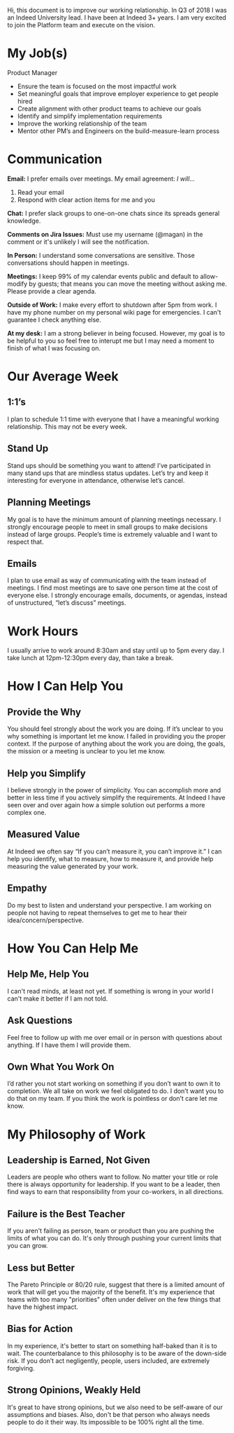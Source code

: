 Hi, this document is to improve our working relationship. In Q3 of 2018 I was an Indeed University lead. I have been at Indeed 3+ years. I am very excited to join the Platform team and execute on the vision.

# My Job(s)
Product Manager
* Ensure the team is focused on the most impactful work
* Set meaningful goals that improve employer experience to get people hired
* Create alignment with other product teams to achieve our goals
* Identify and simplify implementation requirements
* Improve the working relationship of the team
* Mentor other PM’s and Engineers on the build-measure-learn process

# Communication

**Email:** I prefer emails over meetings. My email agreement:
*I will...*
1. Read your email
2. Respond with clear action items for me and you

**Chat:** I prefer slack groups to one-on-one chats since its spreads general knowledge.

**Comments on Jira Issues:** Must use my username (@magan) in the comment or it's unlikely I will see the notification. 

**In Person:** I understand some conversations are sensitive. Those conversations should happen in meetings.

**Meetings:** I keep 99% of my calendar events public and default to allow-modify by guests; that means you can move the meeting without asking me. Please provide a clear agenda.

**Outside of Work:** I make every effort to shutdown after 5pm from work. I have my phone number on my personal wiki page for emergencies. I can't guarantee I check anything else.

**At my desk:** I am a strong believer in being focused. However, my goal is to be helpful to you so feel free to interupt me but I may need a moment to finish of what I was focusing on.

# Our Average Week

## 1:1’s
I plan to schedule 1:1 time with everyone that I have a meaningful working relationship. This may not be every week.

## Stand Up
Stand ups should be something you want to attend! I’ve participated in many stand ups that are mindless status updates. Let’s try and keep it interesting for everyone in attendance, otherwise let’s cancel.

## Planning Meetings
My goal is to have the minimum amount of planning meetings necessary. I strongly encourage people to meet in small groups to make decisions instead of large groups. People’s time is extremely valuable and I want to respect that.

## Emails
I plan to use email as way of communicating with the team instead of meetings. I find most meetings are to save one person time at the cost of everyone else. I strongly encourage emails, documents, or agendas, instead of unstructured, “let’s discuss” meetings.

# Work Hours
I usually arrive to work around 8:30am and stay until up to 5pm every day. I take lunch at 12pm-12:30pm every day, than take a break.

# How I Can Help You

## Provide the Why
You should feel strongly about the work you are doing. If it’s unclear to you why something is important let me know. I failed in providing you the proper context. If the purpose of anything about the work you are doing, the goals, the mission or a meeting is unclear to you let me know.

## Help you Simplify
I believe strongly in the power of simplicity. You can accomplish more and better in less time if you actively simplify the requirements. At Indeed I have seen over and over again how a simple solution out performs a more complex one.

## Measured Value
At Indeed we often say “If you can’t measure it, you can’t improve it.” I can help you identify, what to measure, how to measure it, and provide help measuring the value generated by your work.

## Empathy
Do my best to listen and understand your perspective. I am working on people not having to repeat themselves to get me to hear their idea/concern/perspective.

# How You Can Help Me

## Help Me, Help You
I can't read minds, at least not yet. If something is wrong in your world I can't make it better if I am not told.

## Ask Questions
Feel free to follow up with me over email or in person with questions about anything. If I have them I will provide them.

## Own What You Work On
I’d rather you not start working on something if you don’t want to own it to completion. We all take on work we feel obligated to do. I don’t want you to do that on my team. If you think the work is pointless or don’t care let me know.

# My Philosophy of Work

## Leadership is Earned, Not Given
Leaders are people who others want to follow. No matter your title or role there is always opportunity for leadership. If you want to be a leader, then find ways to earn that responsibility from your co-workers, in all directions.

## Failure is the Best Teacher
If you aren't failing as person, team or product than you are pushing the limits of what you can do. It's only through pushing your current limits that you can grow.

## Less but Better
The Pareto Principle or 80/20 rule, suggest that there is a limited amount of work that will get you the majority of the benefit. It's my experience that teams with too many "priorities" often under deliver on the few things that have the highest impact. 

## Bias for Action
In my experience, it's better to start on something half-baked than it is to wait. The counterbalance to this philosophy is to be aware of the down-side risk. If you don’t act negligently, people, users included, are extremely forgiving.

## Strong Opinions, Weakly Held
It's great to have strong opinions, but we also need to be self-aware of our assumptions and biases. Also, don't be that person who always needs people to do it their way. Its impossible to be 100% right all the time.

